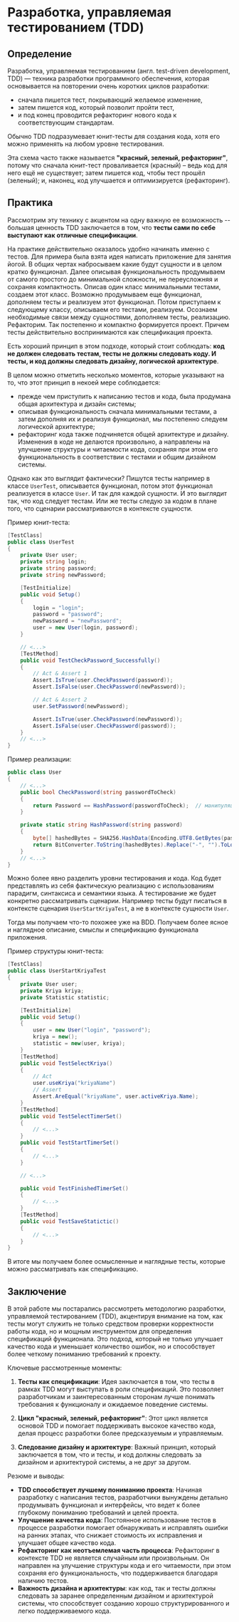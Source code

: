 # Разработка, управляемая тестированием (TDD)
## Определение
Разработка, управляемая тестированием (англ. test-driven development, TDD) — техника разработки программного обеспечения, которая основывается на повторении очень коротких циклов разработки:
- сначала пишется тест, покрывающий желаемое изменение,
- затем пишется код, который позволит пройти тест,
- и под конец проводится рефакторинг нового кода к соответствующим стандартам.

Обычно TDD подразумевает юнит-тесты для создания кода, хотя его можно применять на любом уровне тестирования.

Эта схема часто также называется **"красный, зеленый, рефакторинг"**, потому что сначала юнит-тест проваливается (красный) – ведь код для него ещё не существует; затем пишется код, чтобы тест прошёл (зеленый); и, наконец, код улучшается и оптимизируется (рефакторинг).

## Практика
Рассмотрим эту технику с акцентом на одну важную ее возможность -- большая ценность TDD заключается в том, что **тесты сами по себе выступают как отличные спецификации**.

На практике действительно оказалось удобно начинать именно с тестов. Для примера была взята идея написать приложение для занятия йогой.
В общих чертах набросываем какие будут сущности и в целом кратко функционал.
Далее описывая функциональность продумываем от самого простого до минимальной сложности, не переусложняя и сохраняя компактность. Описав один класс минимальными тестами, создаем этот класс. Возможно продумываем еще функционал, дополняем тесты и реализуем этот функционал. Потом приступаем к следующему классу, описываем его тестами, реализуем. Осознаем необходимые связи между сущностями, дополняем тесты, реализацию. Рефакторим. Так постепенно и компактно формируется проект. Причем тесты действительно воспринимаются как спецификация проекта.

Есть хороший принцип в этом подходе, который стоит соблюдать:
**код не должен следовать тестам, тесты не должны следовать коду.
И тесты, и код должны следовать дизайну, логической архитектуре**.

В целом можно отметить несколько моментов, которые указывают на то, что этот принцип в некоей мере соблюдается:
- прежде чем приступить к написанию тестов и кода, была продумана общая архитектура и дизайн системы;
- описывая функциональность сначала минимальными тестами, а затем дополняя их и реализуя функционал, мы постепенно следуем логической архитектуре;
- рефакторинг кода также подчиняется общей архитектуре и дизайну. Изменения в коде не делаются произвольно, а направлены на улучшение структуры и читаемости кода, сохраняя при этом его функциональность в соответствии с тестами и общим дизайном системы.

Однако как это выглядит фактически? Пишутся тесты например в классе `UserTest`, описывается функционал, потом этот функционал реализуется в классе `User`. И так для каждой сущности. И это выглядит так, что код следует тестам. Или же тесты следую за кодом в плане того, что сценарии рассматриваются в контексте сущности.

Пример юнит-теста:
```csharp
[TestClass]
public class UserTest
{
    private User user;
    private string login;
    private string password;
    private string newPassword;

    [TestInitialize]
    public void Setup()
    {
        login = "login";
        password = "password";
        newPassword = "newPassword";
        user = new User(login, password);
    }

    // <...>
    [TestMethod]
    public void TestCheckPassword_Successfully()
    {
        // Act & Assert 1
        Assert.IsTrue(user.CheckPassword(password));
        Assert.IsFalse(user.CheckPassword(newPassword));

        // Act & Assert 2
        user.SetPassword(newPassword);

        Assert.IsTrue(user.CheckPassword(newPassword));
        Assert.IsFalse(user.CheckPassword(password));
    }
    // <...>
}
```
Пример реализации:
```csharp
public class User
{
    // <...>
    public bool CheckPassword(string passwordToCheck)
    {
        return Password == HashPassword(passwordToCheck);  // манипуляции с паролем выделены в отдельный метод для обеспечения единого дизайна, правильного смысла, закладываемого дизайном.
    }

    private static string HashPassword(string password)
    {
        byte[] hashedBytes = SHA256.HashData(Encoding.UTF8.GetBytes(password));
        return BitConverter.ToString(hashedBytes).Replace("-", "").ToLower();
    }
    // <...>
}
```

Можно более явно разделить уровни тестирования и кода.
Код будет представлять из себя фактическую реализацию с использованиям парадигм, синтаксиса и семантики языка.
А тестирование же будет конкретно рассматривать сценарии. Например тесты будут писаться в контексте сценария `UserStartKriyaTest`, а не в контексте сущности `User`.

Тогда мы получаем что-то похожее уже на BDD. Получаем более ясное и наглядное описание, смыслы и спецификацию функционала приложения.

Пример структуры юнит-теста:
```csharp
[TestClass]
public class UserStartKriyaTest
{
    private User user;
    private Kriya kriya;
    private Statistic statistic;

    [TestInitialize]
    public void Setup()
    {
        user = new User("login", "password");
        kriya = new();
        statistic = new(user, kriya);
    }
    [TestMethod]
    public void TestSelectKriya()
    {
        // Act
        user.useKriya("kriyaName")
        // Assert
        Assert.AreEqual("kriyaName", user.activeKriya.Name);
    }
    [TestMethod]
    public void TestSelectTimerSet()
    {
        // <...>
    }
    public void TestStartTimerSet()
    {
        // <...>
    }

    // <...>

    public void TestFinishedTimerSet()
    {
        // <...>
    }
    [TestMethod]
    public void TestSaveStatictic()
    {
        // <...>
    }
}
```
В итоге мы получаем более осмысленные и наглядные тесты, которые можно рассматривать как спецификацию.

## Заключение
В этой работе мы постарались рассмотреть методологию разработки, управляемой тестированием (TDD), акцентируя внимание на том, как тесты могут служить не только средством проверки корректности работы кода, но и мощным инструментом для определения спецификаций функционала. Это подход, который не только улучшает качество кода и уменьшает количество ошибок, но и способствует более четкому пониманию требований к проекту.

Ключевые рассмотренные моменты:
1. **Тесты как спецификации**: Идея заключается в том, что тесты в рамках TDD могут выступать в роли спецификаций. Это позволяет разработчикам и заинтересованным сторонам лучше понимать требования к функционалу и ожидаемое поведение системы.

2. **Цикл "красный, зеленый, рефакторинг"**: Этот цикл является основой TDD и помогает поддерживать высокое качество кода, делая процесс разработки более предсказуемым и управляемым.

3. **Следование дизайну и архитектуре**: Важный принцип, который заключается в том, что и тесты, и код должны следовать за дизайном и архитектурой системы, а не друг за другом.

Резюме и выводы:
- **TDD способствует лучшему пониманию проекта**: Начиная разработку с написания тестов, разработчики вынуждены детально продумывать функционал и интерфейсы, что ведет к более глубокому пониманию требований и целей проекта.
- **Улучшение качества кода**: Постоянное использование тестов в процессе разработки помогает обнаруживать и исправлять ошибки на ранних этапах, что снижает стоимость их исправления и улучшает общее качество кода.
- **Рефакторинг как неотъемлемая часть процесса**: Рефакторинг в контексте TDD не является случайным или произвольным. Он направлен на улучшение структуры кода и его читаемости, при этом сохраняя его функциональность, что поддерживается благодаря наличию тестов.
- **Важность дизайна и архитектуры**: как код, так и тесты должны следовать за заранее определенным дизайном и архитектурой системы, что способствует созданию хорошо структурированного и легко поддерживаемого кода.
